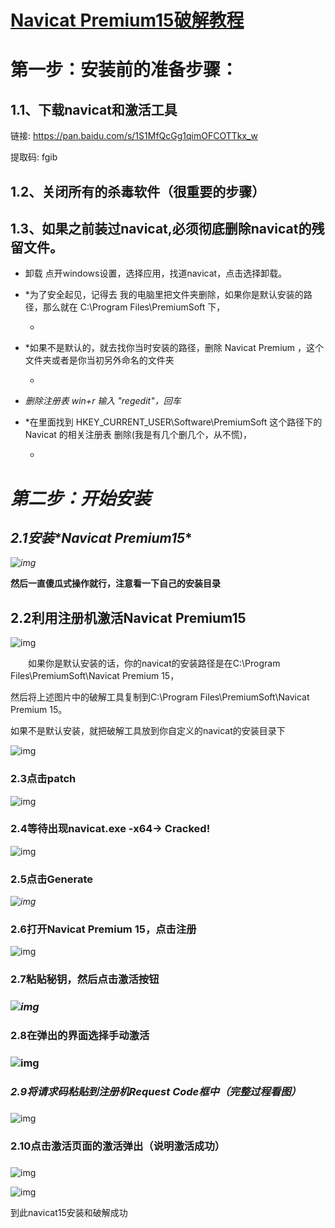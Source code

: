 # [Navicat Premium15破解教程](https://www.cnblogs.com/yunwangjun-python-520/p/13827824.html)

# 第一步：安装前的准备步骤：

## 1.1、下载navicat和激活工具

链接: https://pan.baidu.com/s/1S1MfQcGg1qimOFCOTTkx_w

提取码: fgib

 

## 1.2、关闭所有的杀毒软件（很重要的步骤）

 

## 1.3、如果之前装过navicat,必须彻底删除navicat的残留文件。

- 卸载  点开windows设置，选择应用，找道navicat，点击选择卸载。

- *为了安全起见，记得去 我的电脑里把文件夹删除，如果你是默认安装的路径，那么就在 C:\Program Files\PremiumSoft 下，

  *

- *如果不是默认的，就去找你当时安装的路径，删除 Navicat Premium ，这个文件夹或者是你当初另外命名的文件夹

  
  *

- *删除注册表   win+r 输入 "regedit"，回车*  

- *在里面找到 HKEY_CURRENT_USER\Software\PremiumSoft 这个路径下的 Navicat 的相关注册表 删除(我是有几个删几个，从不慌)，

  
  *

# *第二步：开始安装*

## *2.1安装\*Navicat Premium15**

*![img](img/1515661-20201016172038681-974578221.png)*

 

 

 

**然后一直傻瓜式操作就行，注意看一下自己的安装目录**

 

 

## **2.2利用注册机激活Navicat Premium15**

![img](img/1515661-20201016172338952-2144510911.png)

 

 

 

 

　　如果你是默认安装的话，你的navicat的安装路径是在C:\Program Files\PremiumSoft\Navicat Premium 15，

然后将上述图片中的破解工具复制到C:\Program Files\PremiumSoft\Navicat Premium 15。

如果不是默认安装，就把破解工具放到你自定义的navicat的安装目录下

 

![img](img/1515661-20201016173917662-942061366.png)

 

 

 

### 2.3点击patch

![img](img/1515661-20201016174224602-438153981.png)

 

 

 

 

 

### 2.4等待出现navicat.exe -x64-> Cracked!

![img](img/1515661-20201016174038164-1197958577.png)

 

 

 

### 2.5点击Generate

*![img](img/1515661-20201016174304634-1425286928.png)*

 

 

 

### 2.6打开Navicat Premium 15，点击注册

![img](img/1515661-20201016174330414-198671562.png)

 

 

### 2.7粘贴秘钥，然后点击**激活**按钮

### *![img](img/1515661-20201016174803251-1432051837.png)*

 

 

 

### 2.8在弹出的界面选择手动激活

###  ![img](img/1515661-20201016175035668-1066444247.png)

 

###  ***2.9将请求码粘贴到注册机Request Code框中（完整过程看图）***

###  

 ![img](img/1515661-20201016175110111-1091370166.png)

 

 

 

 

### 2.10点击激活页面的激活弹出（说明激活成功）

###  

 ![img](img/1515661-20201016175131239-1903104113.png)

 

 

 ![img](img/1515661-20201016175142273-131396732.png)

 

 

 到此navicat15安装和破解成功

 